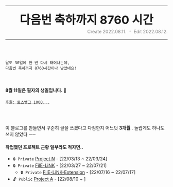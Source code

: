 <hr> <!-- Header -->
<div align="center" style="font-weight: bold; font-size: 36px;">
    <span>다음번 축하까지 8760 시간</span>
</div>
<div align="right" style="color: gray;">
    <span>Create </span><span>2022.08.11.</span>
    <span style="margin: 4px; font-weight: bold; font-size: 20px;">·</span>
    <span>Edit </span><span>2022.08.12.</span>
</div>
<hr>
<br>
<br>

```text
달도 30일에 한 번 다시 태어나는데,
다음번 축하까지 8760시간이나 남았네요!
```

<br>

#### 8월 11일은 필자의 생일입니다. 🥳
~~`후원: 토스뱅크 1000...`~~

<br>
<br>

이 블로그를 만들면서 꾸준히 글을 쓰겠다고 다짐한지 어느덧 **3개월**..
놀랍게도 하나도 쓰지 않았다 `ㅡㅡ`

#### 작업했던 프로젝트 근황 일부라도 적자면..
- `🔒 Private` [Project N](https://github.com/LiF-Lee/Project-N) - [22/03/13 ~ 22/03/24]
- `🔒 Private` [FilE-LiNK](https://github.com/LiF-Lee/FilE-LiNK) - [22/03/27 ~ 22/07/21]
    - `🔒 Private` [FilE-LiNK-Extension](https://github.com/LiF-Lee/FilE-LiNK-Extension) - [22/07/16 ~ 22/07/17]
- `🔓 Public` [Project A](https://github.com/LiF-Lee/Project-A) - [22/08/10 ~ ]